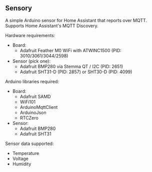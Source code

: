 Sensory
---

A simple Arduino sensor for Home Assistant that reports over MQTT. Supports Home Assistant's MQTT Discovery.

Hardware requirements:
* Board:
  * Adafruit Feather M0 WiFi with ATWINC1500 (PID: 3010/3061/3044/2598)
* Sensor (pick one):
  * Adafruit BMP280 via Stemma QT / I2C (PID: 2651)
  * Adafruit SHT31-D (PID: 2857) or SHT30-D (PID: 4099)

Arduino libraries required:
* Board:
  * Adafruit SAMD
  * WiFi101
  * ArduinoMqttClient
  * ArduinoJson
  * RTCZero
* Sensor:
  * Adafruit BMP280
  * Adafruit SHT31

Sensor data supported:
* Temperature
* Voltage
* Humidity
